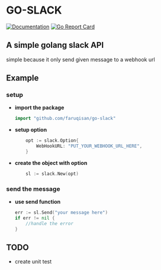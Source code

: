 # GO-SLACK

[![Documentation](https://godoc.org/github.com/faruqisan/go-slack?status.svg)](https://godoc.org/github.com/faruqisan/go-slack) [![Go Report Card](https://goreportcard.com/badge/github.com/faruqisan/go-slack)](https://goreportcard.com/report/github.com/faruqisan/go-slack)

## A simple golang slack API

simple because it only send given message to a webhook url

## Example

### setup

- **import the package**

    ```go
    import "github.com/faruqisan/go-slack"
    ```
- **setup option**

    ```go
        opt := slack.Option{
            WebHookURL: "PUT_YOUR_WEBHOOK_URL_HERE",
        }
    ```
- **create the object with option**

    ```go
        sl := slack.New(opt)
    ```

### send the message

- **use send function**
    ```go
    err := sl.Send("your message here")
    if err != nil {
        //handle the error
    }
    ```
## TODO

- create unit test

